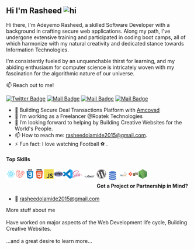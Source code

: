 

## Hi I'm Rasheed <img src="https://media.tenor.com/Wx9IEmZZXSoAAAAi/hi.gif" width="28px"  height="28px" alt="hi"/>

<!-- Hello, I am Adeyemo Rasheed, a Software Developer with Experience Building Multiple Secure Web Applications. Over the years I have achieved numerous training courses and coding boot camps combined with my creativity and personal attitude to Information Technologies.

I have a great desire to learn more Always passionate about computer science and the algorithmic vision of the world.
. -->
Hi there, I'm Adeyemo Rasheed, a skilled Software Developer with a background in crafting secure web applications. Along my path, I've undergone extensive training and participated in coding boot camps, all of which harmonize with my natural creativity and dedicated stance towards Information Technologies.

I'm consistently fueled by an unquenchable thirst for learning, and my abiding enthusiasm for computer science is intricately woven with my fascination for the algorithmic nature of our universe.

:mailbox: Reach out to me!

[![Twitter Badge](https://img.shields.io/badge/Twitter-9cf)](https://twitter.com/adeyemorasheed_)
[![Mail Badge](https://img.shields.io/badge/LinkIn-blue)](https://www.linkedin.com/in/adeyemorasheed/)
[![Mail Badge](https://img.shields.io/badge/Instagram-important)](https://bit.ly/3nN5Zdu)
[![Mail Badge](https://img.shields.io/badge/Email-red)](mailto:rasheedolamide2015@gmail.com)

<!-- TODO: Add last video link -->
- 🔐 Building Secure Deal Transactions Platform with [Amcovad](https://github.com/Amcovad)
- 🔭 I’m working as a Freelancer @Roatek Technologies
- 🤔 I’m looking forward to helping by Building Creative Websites for the World's People.
- 📫 How to reach me: rasheedolamide2015@gmail.com.
- ⚡ Fun fact: I love watching Football ⚽  .
    
                

#### Top Skills

<img align="left" alt="React" width="26px" src="https://raw.githubusercontent.com/github/explore/80688e429a7d4ef2fca1e82350fe8e3517d3494d/topics/react/react.png" />

<img align="left" alt="laravel" width="26px" src="https://raw.githubusercontent.com/github/explore/80688e429a7d4ef2fca1e82350fe8e3517d3494d/topics/laravel/laravel.png" />
<img align="left" alt="css" width="26px" src="https://raw.githubusercontent.com/github/explore/80688e429a7d4ef2fca1e82350fe8e3517d3494d/topics/css/css.png" />

<img align="left" alt="HTML5" width="26px" src="https://raw.githubusercontent.com/github/explore/80688e429a7d4ef2fca1e82350fe8e3517d3494d/topics/html/html.png" />

<img align="left" alt="JavaScript" width="26px" src="https://raw.githubusercontent.com/github/explore/80688e429a7d4ef2fca1e82350fe8e3517d3494d/topics/javascript/javascript.png" />
<img align="left" alt="php" width="26px" src="https://raw.githubusercontent.com/github/explore/80688e429a7d4ef2fca1e82350fe8e3517d3494d/topics/php/php.png" />

<img align="left" alt="Visual Studio Code" width="26px" src="https://raw.githubusercontent.com/github/explore/80688e429a7d4ef2fca1e82350fe8e3517d3494d/topics/visual-studio-code/visual-studio-code.png" />

<img align="left" alt="Sass" width="26px" src="https://raw.githubusercontent.com/github/explore/80688e429a7d4ef2fca1e82350fe8e3517d3494d/topics/sass/sass.png" />

<img align="left" alt="MongoDB" width="40px" src="https://raw.githubusercontent.com/github/explore/80688e429a7d4ef2fca1e82350fe8e3517d3494d/topics/jquery/jquery.png" />

<img align="left" alt="wordpress" width="26px" src="https://raw.githubusercontent.com/github/explore/80688e429a7d4ef2fca1e82350fe8e3517d3494d/topics/wordpress/wordpress.png" />

<img align="left" alt="SQL" width="35px" src="https://raw.githubusercontent.com/github/explore/80688e429a7d4ef2fca1e82350fe8e3517d3494d/topics/sql/sql.png" />

<img align="left" alt="MySQL" width="26px" src="https://raw.githubusercontent.com/github/explore/80688e429a7d4ef2fca1e82350fe8e3517d3494d/topics/mysql/mysql.png" />

<img align="left" alt="Git" width="26px" src="https://raw.githubusercontent.com/github/explore/80688e429a7d4ef2fca1e82350fe8e3517d3494d/topics/git/git.png" />

<img align="left" alt="Node.js" width="26px" src="https://raw.githubusercontent.com/github/explore/80688e429a7d4ef2fca1e82350fe8e3517d3494d/topics/nodejs/nodejs.png" />

<!-- <img align="right" height="100px" weight="200px" src="https://i.ibb.co/xgRKxxF/bluefox.gif" /> -->
<br/>
<!-- <br/>

**Github Stats:**
             
<a href="https://github.com/RACHID-WEBDEV/github-readme-stats">
  <img height=200 align="center" src="https://github-readme-stats.vercel.app/api?username=RACHID-WEBDEV&show_icons=true" />
</a>
<a href="https://github.com/RACHID-WEBDEV/convoychat">
  <img height=200 align="center" src="https://github-readme-stats.vercel.app/api/top-langs?username=RACHID-WEBDEV&layout=compact&langs_count=10&card_width=320" />
</a>
<br/> -->

#### Got a Project or Partnership in Mind?

<!-- - :paperclip: [My Resume/CV](https://drive.google.com/file/d/1S7Wx_2oGiY7otrM_l8u4WjrL5TMdINXj/view?usp=share_link)
 --> 
 - :email: rasheedolamide2015@gmail.com

<summary>
  More stuff about me
</summary>

<br/>
Have worked on major aspects of the Web Development life cycle, Building Creative Websites.  
<br/>
<br/>
...and a great desire to learn more...





